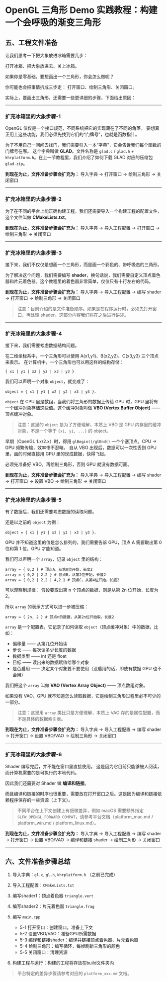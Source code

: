 # OpenGL 三角形 Demo 实践教程：构建一个会呼吸的渐变三角形

## 五、工程文件准备

让我们思考一下把大象放进冰箱需要几步：

打开冰箱、把大象放进去、关上冰箱。

如果你是零基础，要想画出一个三角形，你会怎么做呢？

你可能也会把事情拆成三步走：
打开窗口、绘制三角形、关闭窗口。

实际上，要画出三角形，还需要一些更详细的步骤，下面给出原因：

---

### 扩充冰箱里的大象步骤-1

OpenGL 仅仅是一个接口规范，不同系统把它的实现藏在了不同的角落。
要想真正用上这些功能，我们必须先找到它们的“门牌号”，也就是函数指针。

为了不用自己一间间去找门，我们需要引入一本“字典”，它会告诉我们每个函数的门牌号在哪。
这个字典叫做 **GLAD**。文件名称是 `glad.c` / `glad.h` + `khrplatform.h`。在上一节教程里，我们介绍了如何下载 GLAD 对应的压缩包 `glad.zip`。

**到现在为止，文件准备步骤会扩充为：**
导入字典 → 打开窗口 → 绘制三角形 → 关闭窗口

---

### 扩充冰箱里的大象步骤-2

为了在不同的平台上能正确构建工程，我们还需要导入一个构建工程的配置文件，这个文件叫做 **CMakeLists.txt**。

**到现在为止，文件准备步骤会扩充为：**
导入字典 → 导入工程配置 → 打开窗口 → 绘制三角形 → 关闭窗口

---

### 扩充冰箱里的大象步骤-3

接下来，我们不仅仅是想画一个三角形，而是画一个彩色的、带呼吸态的三角形。

为了解决这个问题，我们需要编写 **shader**，换句话说，我们需要自定义顶点着色器和片元着色器。这个教程里的着色器非常简单，仅仅只有十行左右的代码。

**到现在为止，文件准备步骤会扩充为：**
导入字典 → 导入工程配置 → 编写 shader → 打开窗口 → 绘制三角形 → 关闭窗口

> 注意：目前介绍的是文件准备顺序。如果是在程序运行时，必须先打开窗口、再处理 shader。这部分内容我们将在之后进行讲述。

---

### 扩充冰箱里的大象步骤-4

接下来，我们需要考虑数据结构问题。

在二维坐标系中，一个三角形可以使用 A(x1,y1)、B(x2,y2)、C(x3,y3) 三个顶点来表示。
在计算机中，一个三角形也可以用这样的结构存储：

```text
{ x1 | y1 | x2 | y2 | x3 | y3 }
```

我们可以声明一个对象 `object`，就变成了：

```text
object = { x1 | y1 | x2 | y2 | x3 | y3 }，
```

`object` 在 CPU 里是数组，当我们将三角形的数据上传给 GPU 时，GPU 里将有一个缓冲对象存储这些值。这个缓冲对象叫做 **VBO (Vertex Buffer Object)** —— 顶点缓冲对象。

> 注意：这里的 `object` 是为了方便理解，本质上 VBO 是 GPU 内存里的缓冲对象，不是一个等于 `{x1, y1, ...}` 的 object。

早期（OpenGL 1.x/2.x）时，得用 `glBegin()/glEnd()` 一个个塞顶点，CPU → GPU 频繁传输，效率惨不忍睹。
自从 VBO 出现后，数据可以一次性丢到 GPU 里，画的时候直接用 GPU 里的现成数据，快得飞起。

必须先准备好 VBO，再绘制三角形，否则 GPU 就没有数据可画。

**到现在为止，文件准备步骤会扩充为：**
导入字典 → 导入工程配置 → 编写 shader → 打开窗口 → 设置 VBO → 绘制三角形 → 关闭窗口

---

### 扩充冰箱里的大象步骤-5

有了数据后，我们还需要考虑数据的读取问题。

还是以之前的 `object` 为例：

```text
object = { x1 | y1 | x2 | y2 | x3 | y3 }，
```

GPU 并不知道这里的值是怎么排列的，我们需要告诉 GPU，顶点 A 需要取出第 0 位和第 1 位，GPU 才能知道。

我们可以声明一个 `array`，记录 `object` 里的结构：

```text
array = { 0,2 } # 顶点A，从第0位开始，长度2
array = { 0,2 | 2,2 } # 顶点B，从第2位开始，长度2
array = { 0,2 | 2,2 | 4,2 } # 顶点C，从第4位开始，长度2
```

可以观察到规律：
假设要取出第 n 个顶点的数据，则是从第 2n 位开始，长度为 2。

所以 `array` 的表示方式可以进一步被压缩：

```text
array = { 2n, 2 } # 顶点n的数据，从第2n位开始取，长度2
```

`array` 是一个配置表，它记录了如何读取 `object`（顶点缓冲对象）中的数据，比如：

* 偏移量 —— 从第几位开始读
* 步长 —— 每次读多少长度的数据
* 数据类型 —— int 还是 float
* 目标 —— 读出来的数据赋值给哪个对象
* 是否启用 —— 决定某个对象要不要使用（没启用的话，即使有数据 GPU 也不会用）

我们把这个 `array` 叫做 **VAO (Vertex Array Object)** —— 顶点数组对象。

如果没有 VAO，GPU 就不知道怎么读取数据，它是绘制三角形过程里必不可少的一部分。

> 注意：这里用 `array` 类比只是方便理解，本质上 VAO 存的是属性配置，而不是具体的数据索引表。

**到现在为止，文件准备步骤会扩充为：**
导入字典 → 导入工程配置 → 编写 shader → 打开窗口 → 设置 VBO/VAO → 绘制三角形 → 关闭窗口

---

### 扩充冰箱里的大象步骤-6

Shader 编写完后，并不能在窗口里直接使用。
这是因为它目前只能够被人阅读，而计算机需要的是可执行的本地代码。

因此我们还需要对 Shader 做 **编译和链接**。

而且编译和链接的时序也很重要，需要放在打开窗口之后。这是因为编译和链接依赖程序保存的一些资源（上下文）。

> 不同平台在上下文创建上有细微差异，例如 macOS 需要额外指定 `GLFW_OPENGL_FORWARD_COMPAT`，请参考平台文档（platform\_mac.md / platform\_win.md / platform\_linux.md）。

**到现在为止，文件准备步骤会扩充为：**
导入字典 → 导入工程配置 → 编写 shader → 打开窗口 → 设置 VBO/VAO → 编译和链接 shader → 绘制三角形 → 关闭窗口

---

## 六、文件准备步骤总结

1. 导入字典：`gl.c`, `gl.h`, `khrplatform.h` （之前已完成）
2. 导入工程配置：`CMakeLists.txt`
3. 编写shader1：顶点着色器 `triangle.vert`
4. 编写shader2：片元着色器 `triangle.frag`
5. 编写 `main.cpp`

   * 5-1 打开窗口：创建窗口，准备上下文
   * 5-2 设置VBO/VAO：准备GPU所需数据
   * 5-3 编译和链接shader：编译并链接顶点着色器、片元着色器
   * 5-4 绘制三角形：编写循环，每帧刷新三角形的颜色
   * 5-5 关闭窗口：清理资源
6. 构建工程与运行：构建的工程将存放在build文件夹内

> 平台特定的差异步骤请参考对应的 `platform_xxx.md` 文档。
